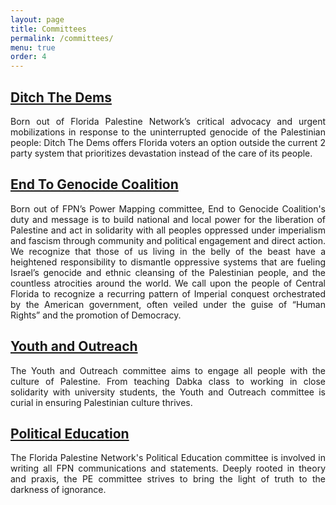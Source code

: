 ```yaml
---
layout: page
title: Committees
permalink: /committees/
menu: true
order: 4
---
```

<h2><a href="/ditch_the_dems">Ditch The Dems</a></h2>
<p style="text-align: justify;">Born out of Florida Palestine Network’s critical advocacy and urgent mobilizations in response to the uninterrupted genocide of the Palestinian people: Ditch The Dems offers Florida voters an option outside the current 2 party system that prioritizes devastation instead of the care of its people.</p>

<h2><a href="/end_to_genocide_coalition">End To Genocide Coalition</a></h2>
<p style="text-align: justify;">Born out of FPN’s Power Mapping committee, End to Genocide Coalition's duty and message is to build national and local power for the liberation of Palestine and act in solidarity with all peoples oppressed under imperialism and fascism through community and political engagement and direct action. We recognize that those of us living in the belly of the beast have a heightened responsibility to dismantle oppressive systems that are fueling Israel’s genocide and ethnic cleansing of the Palestinian people, and the countless atrocities around the world. We call upon the people of Central Florida to recognize a recurring pattern of Imperial conquest orchestrated by the American government, often veiled under the guise of “Human Rights” and the promotion of Democracy.</p>

<h2><a href="/youth_and_outreach">Youth and Outreach</a></h2>
<p style="text-align: justify;">The Youth and Outreach committee aims to engage all people with the culture of Palestine. From teaching Dabka class to working in close solidarity with university students, the Youth and Outreach committee is curial in ensuring Palestinian culture thrives.</p>

<h2><a href="/political_education">Political Education</a></h2>
<p style="text-align: justify;">The Florida Palestine Network's Political Education committee is involved in writing all FPN communications and statements. Deeply rooted in theory and praxis, the PE committee strives to bring the light of truth to the darkness of ignorance.</p>